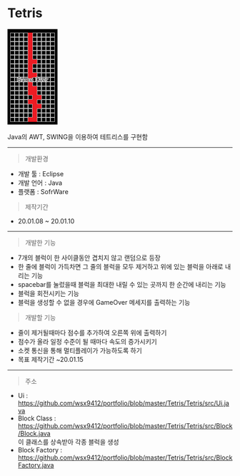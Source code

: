 # Tetris
![홈](https://github.com/wsx9412/portfolio/blob/master/Tetris/picture/Tetris.png)

Java의 AWT, SWING을 이용하여 테트리스를 구현함  

---

> 개발환경

  - 개발 툴 : Eclipse
  - 개발 언어 : Java
  - 플랫폼 : SofrWare

> 제작기간
  - 20.01.08 ~ 20.01.10  

---
> 개발한 기능  

  - 7개의 블럭이 한 사이클동안 겹치지 않고 랜덤으로 등장
  - 한 줄에 블럭이 가득차면 그 줄의 블럭을 모두 제거하고 위에 있는 블럭을 아래로 내리는 기능
  - spacebar를 눌렀을때 블럭을 최대한 내릴 수 있는 곳까지 한 순간에 내리는 기능
  - 블럭을 회전시키는 기능
  - 블럭을 생성할 수 없을 경우에 GameOver 메세지를 출력하는 기능

> 개발할 기능  

  - 줄이 제거될때마다 점수를 추가하여 오른쪽 위에 출력하기
  - 점수가 올라 일정 수준이 될 때마다 속도의 증가시키기
  - 소켓 통신을 통해 멀티플레이가 가능하도록 하기
  - 목표 제작기간 ~20.01.15

---

> 주소
 - Ui : <https://github.com/wsx9412/portfolio/blob/master/Tetris/Tetris/src/Ui.java>
 - Block Class : <https://github.com/wsx9412/portfolio/blob/master/Tetris/Tetris/src/Block/Block.java>  
 이 클래스를 상속받아 각종 블럭을 생성
 - Block Factory : <https://github.com/wsx9412/portfolio/blob/master/Tetris/Tetris/src/BlockFactory.java>
